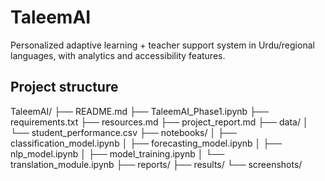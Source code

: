 # TaleemAI

Personalized adaptive learning + teacher support system in Urdu/regional languages, with analytics and accessibility features.

## Project structure
TaleemAI/
├── README.md
├── TaleemAI_Phase1.ipynb
├── requirements.txt
├── resources.md
├── project_report.md
├── data/
│   └── student_performance.csv
├── notebooks/
│   ├── classification_model.ipynb
│   ├── forecasting_model.ipynb
│   ├── nlp_model.ipynb
│   ├── model_training.ipynb
│   └── translation_module.ipynb
├── reports/
├── results/
└── screenshots/
